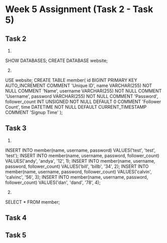 # Week 5 Assignment (Task 2 - Task 5)

## Task 2
1.
SHOW DATABASES;
CREATE DATABASE website;

2.
USE website;
CREATE TABLE member(
    id BIGINT PRIMARY KEY AUTO_INCREMENT COMMENT 'Unique ID',
    name VARCHAR(255) NOT NULL COMMENT 'Name',
    username VARCHAR(255) NOT NULL COMMENT 'Username',
    password VARCHAR(255) NOT NULL COMMENT 'Password',
    follower_count INT UNSIGNED NOT NULL DEFAULT 0 COMMENT 'Follower Count',
    time DATETIME NOT NULL DEFAULT CURRENT_TIMESTAMP COMMENT 'Signup Time'
);

## Task 3
1.
INSERT INTO member(name, username, password) VALUES('test', 'test', 'test');
INSERT INTO member(name, username, password, follower_count) VALUES('andy', 'andya', '12', 1);
INSERT INTO member(name, username, password, follower_count) VALUES('bill', 'billb', '34', 2);
INSERT INTO member(name, username, password, follower_count) VALUES('calvin', 'calvinc', '56', 3);
INSERT INTO member(name, username, password, follower_count) VALUES('dan', 'dand', '78', 4);

2.
SELECT * FROM member;

## Task 4
## Task 5

